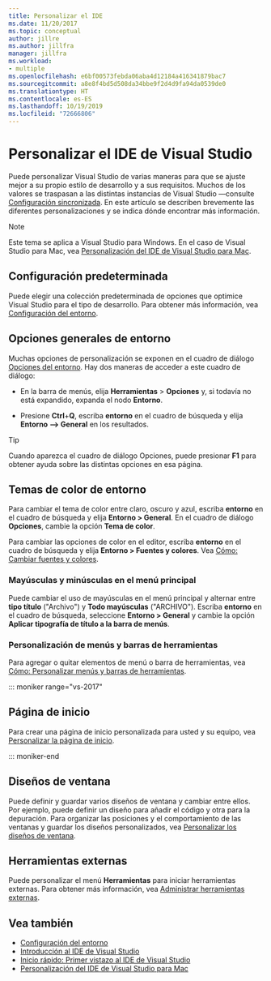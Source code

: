 ```yaml
---
title: Personalizar el IDE
ms.date: 11/20/2017
ms.topic: conceptual
author: jillre
ms.author: jillfra
manager: jillfra
ms.workload:
- multiple
ms.openlocfilehash: e6bf00573febda06aba4d12184a416341879bac7
ms.sourcegitcommit: a8e8f4bd5d508da34bbe9f2d4d9fa94da0539de0
ms.translationtype: HT
ms.contentlocale: es-ES
ms.lasthandoff: 10/19/2019
ms.locfileid: "72666806"
---
```

# <a name="personalize-the-visual-studio-ide"></a>Personalizar el IDE de Visual Studio

Puede personalizar Visual Studio de varias maneras para que se ajuste mejor a su propio estilo de desarrollo y a sus requisitos. Muchos de los valores se traspasan a las distintas instancias de Visual Studio &mdash;consulte [Configuración sincronizada](../ide/synchronized-settings-in-visual-studio.md). En este artículo se describen brevemente las diferentes personalizaciones y se indica dónde encontrar más información.

> [!NOTE]
> Este tema se aplica a Visual Studio para Windows. En el caso de Visual Studio para Mac, vea [Personalización del IDE de Visual Studio para Mac](/visualstudio/mac/customizing-the-ide).

## <a name="default-settings"></a>Configuración predeterminada

Puede elegir una colección predeterminada de opciones que optimice Visual Studio para el tipo de desarrollo. Para obtener más información, vea [Configuración del entorno](environment-settings.md).

## <a name="general-environment-options"></a>Opciones generales de entorno

Muchas opciones de personalización se exponen en el cuadro de diálogo [Opciones del entorno](../ide/reference/general-environment-options-dialog-box.md). Hay dos maneras de acceder a este cuadro de diálogo:

- En la barra de menús, elija **Herramientas** > **Opciones** y, si todavía no está expandido, expanda el nodo **Entorno**.

- Presione **Ctrl**+**Q**, escriba **entorno** en el cuadro de búsqueda y elija **Entorno --> General** en los resultados.

> [!TIP]
> Cuando aparezca el cuadro de diálogo Opciones, puede presionar **F1** para obtener ayuda sobre las distintas opciones en esa página.

## <a name="environment-color-themes"></a>Temas de color de entorno

Para cambiar el tema de color entre claro, oscuro y azul, escriba **entorno** en el cuadro de búsqueda y elija **Entorno > General**. En el cuadro de diálogo **Opciones**, cambie la opción **Tema de color**.

Para cambiar las opciones de color en el editor, escriba **entorno** en el cuadro de búsqueda y elija **Entorno > Fuentes y colores**. Vea [Cómo: Cambiar fuentes y colores](../ide/how-to-change-fonts-and-colors-in-visual-studio.md).

### <a name="main-menu-casing"></a>Mayúsculas y minúsculas en el menú principal

Puede cambiar el uso de mayúsculas en el menú principal y alternar entre **tipo título** ("Archivo") y **Todo mayúsculas** ("ARCHIVO"). Escriba **entorno** en el cuadro de búsqueda, seleccione **Entorno > General** y cambie la opción **Aplicar tipografía de título a la barra de menús**.

### <a name="customize-menus-and-toolbars"></a>Personalización de menús y barras de herramientas

Para agregar o quitar elementos de menú o barra de herramientas, vea [Cómo: Personalizar menús y barras de herramientas](../ide/how-to-customize-menus-and-toolbars-in-visual-studio.md).

::: moniker range="vs-2017"

## <a name="start-page"></a>Página de inicio

Para crear una página de inicio personalizada para usted y su equipo, vea [Personalizar la página de inicio](../ide/customizing-the-start-page-for-visual-studio.md).

::: moniker-end

## <a name="window-layouts"></a>Diseños de ventana

Puede definir y guardar varios diseños de ventana y cambiar entre ellos. Por ejemplo, puede definir un diseño para añadir el código y otra para la depuración. Para organizar las posiciones y el comportamiento de las ventanas y guardar los diseños personalizados, vea [Personalizar los diseños de ventana](../ide/customizing-window-layouts-in-visual-studio.md).

## <a name="external-tools"></a>Herramientas externas

Puede personalizar el menú **Herramientas** para iniciar herramientas externas. Para obtener más información, vea [Administrar herramientas externas](../ide/managing-external-tools.md).

## <a name="see-also"></a>Vea también

- [Configuración del entorno](environment-settings.md)
- [Introducción al IDE de Visual Studio](../get-started/visual-studio-ide.md)
- [Inicio rápido: Primer vistazo al IDE de Visual Studio](../ide/quickstart-ide-orientation.md)
- [Personalización del IDE de Visual Studio para Mac](/visualstudio/mac/customizing-the-ide)